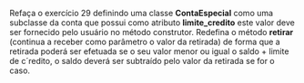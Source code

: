 Refaça o exercício 29 definindo uma classe **ContaEspecial** como uma subclasse da conta que possui como atributo **limite_credito** este valor deve ser fornecido pelo usuário no método construtor. Redefina o método **retirar** (continua a receber como parâmetro o valor da retirada) de forma que a retirada poderá ser efetuada se o seu valor menor ou igual o saldo + limite de c´redito, o saldo deverá ser subtraído pelo valor da retirada se for o caso.

